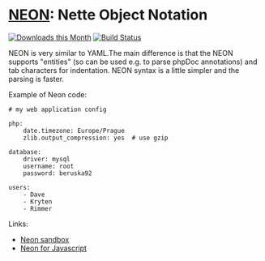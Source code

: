 [NEON](http://ne-on.org): Nette Object Notation
===============================================

[![Downloads this Month](https://img.shields.io/packagist/dm/nette/neon.svg)](https://packagist.org/packages/nette/neon)
[![Build Status](https://travis-ci.org/nette/neon.svg?branch=v2.3)](https://travis-ci.org/nette/neon)

NEON is very similar to YAML.The main difference is that the NEON supports "entities"
(so can be used e.g. to parse phpDoc annotations) and tab characters for indentation.
NEON syntax is a little simpler and the parsing is faster.

Example of Neon code:

```
# my web application config

php:
	date.timezone: Europe/Prague
	zlib.output_compression: yes  # use gzip

database:
	driver: mysql
	username: root
	password: beruska92

users:
	- Dave
	- Kryten
	- Rimmer
```

Links:
- [Neon sandbox](http://ne-on.org)
- [Neon for Javascript](https://github.com/matej21/neon-js)
